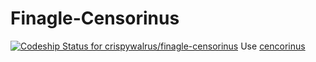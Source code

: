 # Finagle-Censorinus
[ ![Codeship Status for crispywalrus/finagle-censorinus](https://codeship.com/projects/506cbb10-17c5-0134-523d-7a446e54894e/status?branch=master)](https://codeship.com/projects/158594)
Use [cencorinus](https://github.com/gphat/censorinus)

